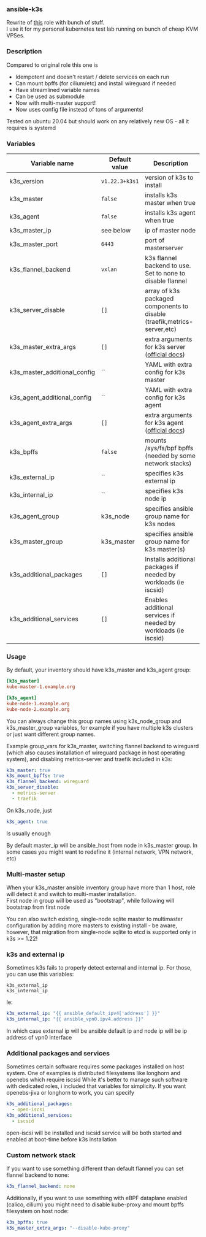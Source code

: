 ### ansible-k3s
Rewrite of [this](https://github.com/rancher/k3s-ansible) role with bunch of stuff.  
I use it for my personal kubernetes test lab running on bunch of cheap KVM VPSes.

### Description

Compared to original role this one is

* Idempotent and doesn't restart / delete services on each run
* Can mount bpffs (for cilium/etc) and install wireguard if needed
* Have streamlined variable names
* Can be used as submodule
* Now with multi-master support!
* Now uses config file instead of tons of arguments!

Tested on ubuntu 20.04 but should work on any relatively new OS - all it requires is systemd

### Variables

| Variable name                | Default value  | Description                                                                                                                          |
| ---------------------------- | -------------- | ------------------------------------------------------------------------------------------------------------------------------------ |
| k3s_version                  | `v1.22.3+k3s1` | version of k3s to install                                                                                                            |
| k3s_master                   | `false`        | installs k3s master when true                                                                                                        |
| k3s_agent                    | `false`        | installs k3s agent when true                                                                                                         |
| k3s_master_ip                | see below      | ip of master node                                                                                                                    |
| k3s_master_port              | `6443`         | port of masterserver                                                                                                                 |
| k3s_flannel_backend          | `vxlan`        | k3s flannel backend to use. Set to none to disable flannel                                                                           |
| k3s_server_disable           | `[]`           | array of k3s packaged components to disable (traefik,metrics-server,etc)                                                             |
| k3s_master_extra_args        | `[]`           | extra arguments for k3s server ([official docs](https://rancher.com/docs/k3s/latest/en/installation/install-options/server-config/)) |
| k3s_master_additional_config | ``             | YAML with extra config for k3s master                                                                                                |
| k3s_agent_additional_config  | ``             | YAML with extra config for k3s agent                                                                                                 |
| k3s_agent_extra_args         | `[]`           | extra arguments for k3s agent ([official docs](https://rancher.com/docs/k3s/latest/en/installation/install-options/agent-config/))   |
| k3s_bpffs                    | `false`        | mounts /sys/fs/bpf bpffs (needed by some network stacks)                                                                             |
| k3s_external_ip              | ``             | specifies k3s external ip                                                                                                            |
| k3s_internal_ip              | ``             | specifies k3s node ip                                                                                                                |
| k3s_agent_group              | k3s_node       | specifies ansible group name for k3s nodes                                                                                           |
| k3s_master_group             | k3s_master     | specifies ansible group name for k3s master(s)                                                                                       |
| k3s_additional_packages      | `[]`           | Installs additional packages if needed by workloads (ie iscsid)                                                                      |
| k3s_additional_services      | `[]`           | Enables additional services if needed by workloads (ie iscsid)                                                                       |

### Usage

By default, your inventory should have k3s_master and k3s_agent group:

```ini
[k3s_master]
kube-master-1.example.org

[k3s_agent]
kube-node-1.example.org
kube-node-2.example.org
```

You can always change this group names using k3s_node_group and k3s_master_group variables, for example if you have multiple k3s clusters or just want different group names.  

Example group_vars for k3s_master, switching flannel backend to wireguard (which also causes installation of wireguard package in host operating system), and disabling metrics-server and traefik included in k3s:
```yaml
k3s_master: true
k3s_mount_bpffs: true
k3s_flannel_backend: wireguard
k3s_server_disable:
  - metrics-server
  - traefik
```

On k3s_node, just
```yaml
k3s_agent: true
```
Is usually enough

By default master_ip will be ansible_host from node in k3s_master group. In some cases you might want to redefine it (internal network, VPN network, etc)

### Multi-master setup
When your k3s_master ansible inventory group have more than 1 host, role will detect it and switch to multi-master installation.  
First node in group will be used as "bootstrap", while following will bootstrap from first node

You can also switch existing, single-node sqlite master to multimaster configuration by adding more masters to existing install - be aware, however, that migration from single-node sqlite to etcd is supported only in k3s >= 1.22!

### k3s and external ip
Sometimes k3s fails to properly detect external and internal ip. For those, you can use this variables:
```
k3s_external_ip
k3s_internal_ip
```
Ie:
```yaml
k3s_external_ip: "{{ ansible_default_ipv4['address'] }}"
k3s_internal_ip: "{{ ansible_vpn0.ipv4.address }}"
```
In which case external ip will be ansible default ip and node ip will be ip address of vpn0 interface

### Additional packages and services

Sometimes certain software requires some packages installed on host system. One of examples is distributed filesystems like longhorn and openebs which require iscsid
While it's better to manage such software with dedicated roles, i included that variables for simplicity. If you want openebs-jiva or longhorn to work, you can specify
```yaml
k3s_additional_packages:
  - open-iscsi
k3s_additional_services:
  - iscsid
```
open-iscsi will be installed and iscsid service will be both started and enabled at boot-time before k3s installation

### Custom network stack

If you want to use something different than default flannel you can set flannel backend to none:
```yaml
k3s_flannel_backend: none
```
Additionally, if you want to use something with eBPF dataplane enabled (calico, cilium) you might need to disable kube-proxy and mount bpffs filesystem on host node:
```yaml
k3s_bpffs: true
k3s_master_extra_args: "--disable-kube-proxy"
```
